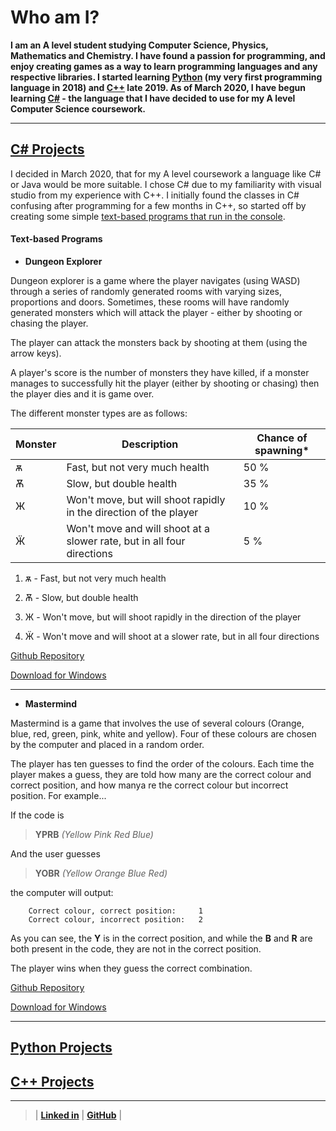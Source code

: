 # Who am I?

**I am an A level student studying Computer Science, Physics, Mathematics and Chemistry. I have found a passion for programming, and enjoy creating games as a way to learn programming languages and any respective libraries. I started learning [Python](/PythonPage.md) (my very first programming language in 2018) and [C++](/CppPage.md) late 2019. As of March 2020, I have begun learning [C#](/CsPage.md) - the language that I have decided to use for my A level Computer Science coursework.**

---

## [C# Projects](README.md "Home")

I decided in March 2020, that for my A level coursework a language like C# or Java would be more suitable. I chose C# due to my familiarity with visual studio from my experience with C++. I initially found the classes in C# confusing after programming for a few months in C++, so started off by creating some simple [text-based programs that run in the console](#text-based-programs). 

#### Text-based Programs

- **Dungeon Explorer**

Dungeon explorer is a game where the player navigates (using WASD) through a series of randomly generated rooms with varying sizes, proportions and doors. Sometimes, these rooms will have randomly generated monsters which will attack the player - either by shooting or chasing the player.

The player can attack the monsters back by shooting at them (using the arrow keys).

A player's score is the number of monsters they have killed, if a monster manages to successfully hit the player (either by shooting or chasing) then the player dies and it is game over.

The different monster types are as follows:

| **Monster** | **Description**                                                        | **Chance of spawning*** |
| ----------- | ---------------------------------------------------------------------- | ----------------------- |
| ѫ           | Fast, but not very much health                                         |  50 %                   |
| Ѫ           | Slow, but double health                                                |  35 %                   |
| Ж           | Won't move, but will shoot rapidly in the direction of the player      |  10 %                   |
| Ӝ           | Won't move and will shoot at a slower rate, but in all four directions |  5  %                   |

 1. ѫ  - Fast, but not very much health
 
 2. Ѫ  - Slow, but double health
 
 3. Ж  - Won't move, but will shoot rapidly in the direction of the player
 
 4. Ӝ  - Won't move and will shoot at a slower rate, but in all four directions
 
 

[Github Repository](https://github.com/owenpauptit/DungeonExplorer)

[Download for Windows](/ProgramRepos/Console-DungeonExplorer/DungeonExplorer.exe?raw=true)

---

- **Mastermind**

Mastermind is a game that involves the use of several colours (Orange, blue, red, green, pink, white and yellow). Four of these colours are chosen by the computer and placed in a random order.

The player has ten guesses to find the order of the colours. Each time the player makes a guess, they are told how many are the correct colour and correct position, and how manya re the correct colour but incorrect position. For example...

If the code is

> **YPRB** *(Yellow Pink Red Blue)*

And the user guesses

> **YOBR** *(Yellow Orange Blue Red)*

the computer will output:

```
    Correct colour, correct position:     1
    Correct colour, incorrect position:   2
```

As you can see, the **Y** is in the correct position, and while the **B** and **R** are both present in the code, they are not in the correct position.

The player wins when they guess the correct combination.

[Github Repository](https://github.com/owenpauptit/MasterMind)

[Download for Windows](/ProgramRepos/Console-Mastermind/Mastermind.zip?raw=true)

---

## [Python Projects](/PythonPage.md)

## [C++ Projects](/CppPage.md)

***  
  
  
>
>
> | **[Linked in](https://linkedin.com/in/owen-pauptit/)** | **[GitHub](https://github.com/owenpauptit/)** |
>
